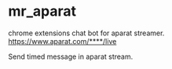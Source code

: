 # mr_aparat
chrome extensions chat bot for aparat streamer.
https://www.aparat.com/****/live

Send timed message in aparat stream.
